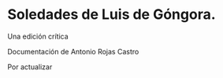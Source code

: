 # Soledades de Luis de Góngora. 

Una edición crítica

Documentación de Antonio Rojas Castro 

Por actualizar
